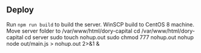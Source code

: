 ## Deploy

Run `npm run build` to build the server.
WinSCP build to CentOS 8 machine.
Move server folder to /var/www/html/dory-capital
cd /var/www/html/dory-capital
cd server
sudo touch nohup.out
sudo chmod 777 nohup.out
nohup node out/main.js > nohup.out 2>&1 &
